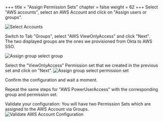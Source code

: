 +++
title = "Assign Permission Sets"
chapter = false
weight = 62
+++
Select "AWS accounts", select an AWS Account and click on "Assign users or groups".

![Select Accounts](/images/select_accounts.png)

Switch to Tab "Groups", select "AWS ViewOnlyAccess" and click "Next". The two displayed groups are the ones we provisioned from Okta to AWS SSO.

![Assign group select group](/images/assign_group_select_group.png)

Select the "ViewOnlyAccess" Permission set that we created in the previous set and click on "Next".
![Assign group select permission set](/images/assign_group_select_permission_set.png)

Confirm the configuration and wait a moment.

Repeat the same steps for "AWS PowerUserAccess" with the corresponding group and permission set.

Validate your configuration: You will have two Permission Sets which are assigned to the AWS Account via Groups.
![Validate AWS Account Configuration](/images/validate_aws_account_configuration.png)